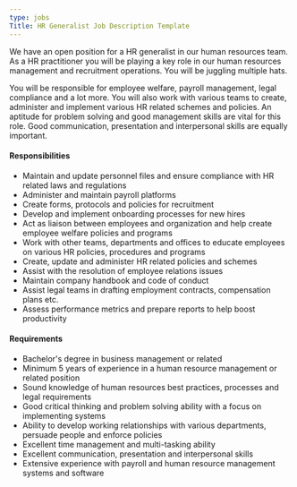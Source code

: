 ```yaml
---
type: jobs
Title: HR Generalist Job Description Template
---
```


We have an open position for a HR generalist in our human resources team. As a HR practitioner you will be playing a key role in our human resources management and recruitment operations. You will be juggling multiple hats.

You will be responsible for employee welfare, payroll management, legal compliance and a lot more. You will also work with various teams to create, administer and implement various HR related schemes and policies. An aptitude for problem solving and good management skills are vital for this role. Good communication, presentation and interpersonal skills are equally important.

#### Responsibilities
 * Maintain and update personnel files and ensure compliance with HR related laws and regulations
 * Administer and maintain payroll platforms
 * Create forms, protocols and policies for recruitment
 * Develop and implement onboarding processes for new hires
 * Act as liaison between employees and organization and help create employee welfare policies and programs
 * Work with other teams, departments and offices to educate employees on various HR policies, procedures and programs
 * Create, update and administer HR related policies and schemes
 * Assist with the resolution of employee relations issues
 * Maintain company handbook and code of conduct
 * Assist legal teams in drafting employment contracts, compensation plans etc.
 * Assess performance metrics and prepare reports to help boost productivity

#### Requirements
 * Bachelor's degree in business management or related
 * Minimum 5 years of experience in a human resource management or related position
 * Sound knowledge of human resources best practices, processes and legal requirements
 * Good critical thinking and problem solving ability with a focus on implementing systems
 * Ability to develop working relationships with various departments, persuade people and enforce policies
 * Excellent time management and multi-tasking ability
 * Excellent communication, presentation and interpersonal skills
 * Extensive experience with payroll and human resource management systems and software
